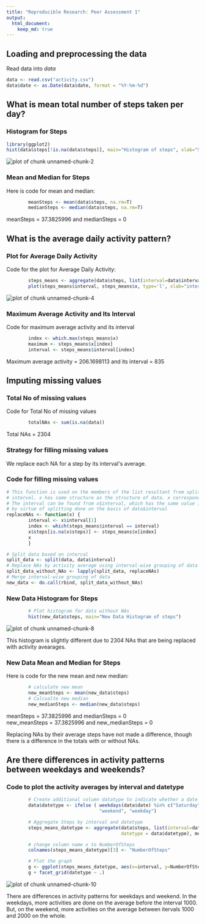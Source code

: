 ```yaml
---
title: "Reproducible Research: Peer Assessment 1"
output: 
  html_document:
    keep_md: true
---
```



## Loading and preprocessing the data
Read  data into *data*

```r
data <- read.csv("activity.csv")
data$date <- as.Date(data$date, format = "%Y-%m-%d")
```



## What is mean total number of steps taken per day?
### Histogram for Steps

```r
library(ggplot2)
hist(data$steps[!is.na(data$steps)], main="Histogram of steps", xlab="Steps")
```

![plot of chunk unnamed-chunk-2](figure/unnamed-chunk-2-1.png) 

  
### Mean and Median for Steps
Here is code for mean and median:

```r
        meanSteps <- mean(data$steps, na.rm=T)
        medianSteps <- median(data$steps, na.rm=T)
```
meanSteps = 37.3825996 and medianSteps = 0

## What is the average daily activity pattern?
### Plot for Average Daily Activity
Code for the plot for Average Daily Activity:

```r
        steps_means <- aggregate(data$steps, list(interval=data$interval), mean, na.rm=T)
        plot(steps_means$interval, steps_means$x, type='l', xlab="interval", ylab="step means", main="Average Daily Activity")
```

![plot of chunk unnamed-chunk-4](figure/unnamed-chunk-4-1.png) 

### Maximum Average Activity and Its Interval
Code for maximum average activity and its interval

```r
        index <- which.max(steps_means$x)
        maximum <- steps_means$x[index]
        interval <- steps_means$interval[index]
```

Maximum average activity = 206.1698113 and its interval = 835

## Imputing missing values
### Total No of missing values
Code for Total No of missing values

```r
        totalNAs <- sum(is.na(data))
```
Total NAs = 2304

### Strategy for filling missing values
We replace each NA for a step by its interval's average.

### Code for filling missing values

```r
# This function is used on the members of the list resultant from splitting data based on 
# interval. x has same structure as the structure of data. x corresponds to particular interval.
# The interval can be found from x$interval, which has the same value in all its entries
# by virtue of splitting done on the basis of data$interval
replaceNAs <- function(x) {        
        interval <- x$interval[1]
        index <- which(steps_means$interval == interval)
        x$steps[is.na(x$steps)] <- steps_means$x[index]
        x
        }        

# Split data based on intercal
split_data <- split(data, data$interval)
# Replace NAs by activity average using interval-wise grouping of data
split_data_without_NAs <- lapply(split_data, replaceNAs)
# Merge interval-wise grouping of data
new_data <- do.call(rbind, split_data_without_NAs)
```

### New Data Histogram for Steps

```r
        # Plot histogram for data without NAs
        hist(new_data$steps, main="New Data Histogram of steps")
```

![plot of chunk unnamed-chunk-8](figure/unnamed-chunk-8-1.png) 

  
This histogram is slightly different due to 2304 NAs that are being replaced with activity avearages.
  
### New Data Mean and Median for Steps
Here is code for the new mean and new median:

```r
        # calculate new mean
        new_meanSteps <- mean(new_data$steps)
        # Calcualte new median
        new_medianSteps <- median(new_data$steps)
```
meanSteps = 37.3825996 and medianSteps = 0  
new_meanSteps = 37.3825996 and new_medianSteps = 0

Replacing NAs by their average steps have not made a difference, though there is a difference in the totals with or without NAs.


## Are there differences in activity patterns between weekdays and weekends?
### Code to plot the activity averages by interval and datetype

```r
        # Create additional column datatype to indicate whether a date is weekday or weekend
        data$datetype <- ifelse ( weekdays(data$date) %in% c("Saturday", "Sunday"), 
                                  "weekend", "weekday")

        # Aggregate Steps by interval and datetype
        steps_means_datetype <- aggregate(data$steps, list(interval=data$interval, 
                                          datetype = data$datetype), mean, na.rm=T)

        # change column name x to NumberOfSteps
        colnames(steps_means_datetype)[3] <- "NumberOfSteps"

        # Plot the graph
        g <- ggplot(steps_means_datetype, aes(x=interval, y=NumberOfSteps)) + geom_line()
        g + facet_grid(datetype ~ .)
```

![plot of chunk unnamed-chunk-10](figure/unnamed-chunk-10-1.png) 

There are differences in activity patterns for weekdays and weekend. In the weekdays, more activities are done on the average before the interval 1000. But, on the weekend, more activities on the average between itervals 1000 and 2000 on the whole.
